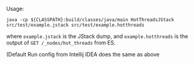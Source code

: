 Usage:

    java -cp ${CLASSPATH}:build/classes/java/main HotThreadsJStack src/test/example.jstack src/test/example.hotthreads

where `example.jstack` is the JStack dump,
and `example.hotthreads` is the output of `GET /_nodes/hot_threads` from ES.

(Default Run config from Intellij IDEA does the same as above
